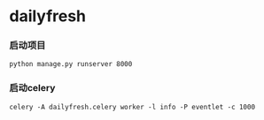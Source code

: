 # dailyfresh


### 启动项目

```shell
python manage.py runserver 8000
```

### 启动celery

```shell
celery -A dailyfresh.celery worker -l info -P eventlet -c 1000
```